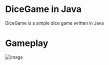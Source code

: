 # DiceGame in Java
DiceGame is a simple dice game written in Java

# Gameplay

![image](https://user-images.githubusercontent.com/78653548/213220458-2b63bc81-be0a-4bf8-ad6b-cfb6e4fc87df.png)


